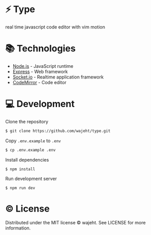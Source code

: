 # ⚡️ Type

real time javascript code editor with vim motion

# 📚 Technologies

- [Node.js](https://nodejs.org/en/) - JavaScript runtime
- [Express](https://expressjs.com/) - Web framework
- [Socket.io](https://socket.io/) - Realtime application framework
- [CodeMirror](https://codemirror.net/) - Code editor

# 💻 Development

Clone the repository

```bash
$ git clone https://github.com/wajeht/type.git
```

Copy `.env.example` to `.env`

```bash
$ cp .env.example .env
```

Install dependencies

```bash
$ npm install
```

Run development server

```bash
$ npm run dev
```

# © License

Distributed under the MIT license © wajeht. See LICENSE for more information.
